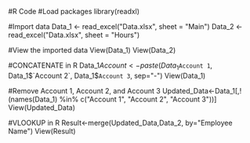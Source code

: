 #R Code
#Load packages
library(readxl)

#Import data
Data_1 <- read_excel("Data.xlsx", sheet = "Main")
Data_2 <- read_excel("Data.xlsx", sheet = "Hours")

#View the imported data
View(Data_1)
View(Data_2)

#CONCATENATE in R
Data_1$Account<-paste(Data_1$`Account 1`, Data_1$`Account 2`, Data_1$`Account 3`, sep="-")
View(Data_1)

#Remove Account 1, Account 2, and Account 3
Updated_Data<-Data_1[,!(names(Data_1) %in% c("Account 1", "Account 2", "Account 3"))]
View(Updated_Data)

#VLOOKUP in R
Result<-merge(Updated_Data,Data_2, by="Employee Name")
View(Result)
